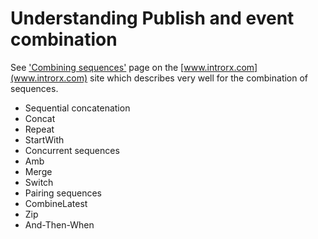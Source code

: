 
Understanding Publish and event combination
===========================================

See ['Combining sequences'](http://www.introtorx.com/Content/v1.0.10621.0/12_CombiningSequences.html#CombiningMultipleSequences) page on the [www.introrx.com](www.introrx.com) site which describes very well for the combination of sequences.

* Sequential concatenation
 * Concat
 * Repeat
 * StartWith
* Concurrent sequences
 * Amb
 * Merge
 * Switch
* Pairing sequences
 * CombineLatest
 * Zip
 * And-Then-When